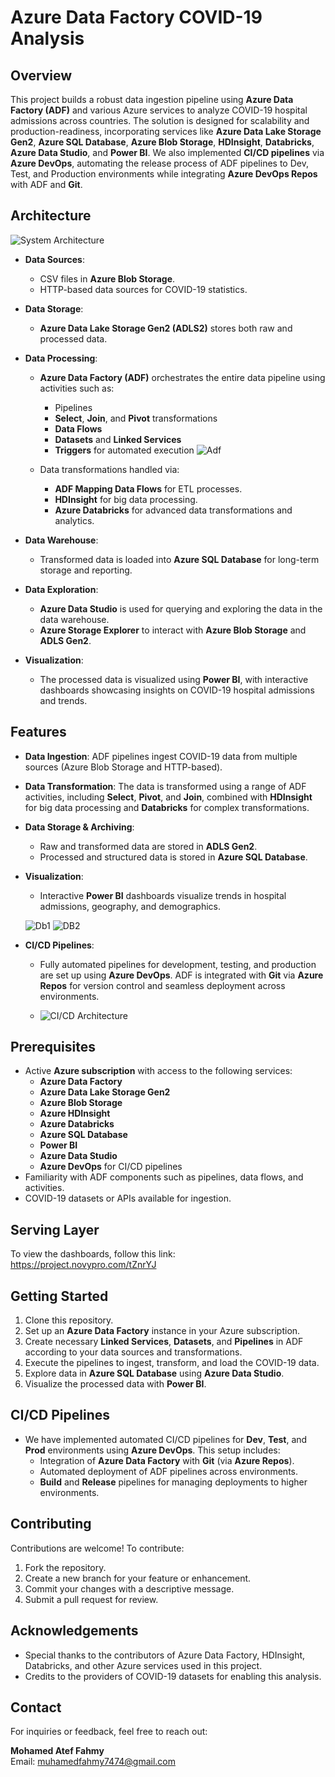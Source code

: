 # Azure Data Factory COVID-19 Analysis

## Overview
This project builds a robust data ingestion pipeline using **Azure Data Factory (ADF)** and various Azure services to analyze COVID-19 hospital admissions across countries. The solution is designed for scalability and production-readiness, incorporating services like **Azure Data Lake Storage Gen2**, **Azure SQL Database**, **Azure Blob Storage**, **HDInsight**, **Databricks**, **Azure Data Studio**, and **Power BI**. We also implemented **CI/CD pipelines** via **Azure DevOps**, automating the release process of ADF pipelines to Dev, Test, and Production environments while integrating **Azure DevOps Repos** with ADF and **Git**.

## Architecture

![System Architecture](https://github.com/Muhammadatef/Covid-19-Analysis-Using-Azure/blob/main/images/architecture.png)  

- **Data Sources**: 
  - CSV files in **Azure Blob Storage**.
  - HTTP-based data sources for COVID-19 statistics.

- **Data Storage**: 
  - **Azure Data Lake Storage Gen2 (ADLS2)** stores both raw and processed data.

- **Data Processing**: 
  - **Azure Data Factory (ADF)** orchestrates the entire data pipeline using activities such as:
    - Pipelines
    - **Select**, **Join**, and **Pivot** transformations
    - **Data Flows**
    - **Datasets** and **Linked Services**
    - **Triggers** for automated execution
      ![Adf](https://github.com/Muhammadatef/Covid-19-Analysis-Using-Azure/blob/main/AzureDataFactory/ADF.jpg)  

  - Data transformations handled via:
    - **ADF Mapping Data Flows** for ETL processes.
    - **HDInsight** for big data processing.
    - **Azure Databricks** for advanced data transformations and analytics.

- **Data Warehouse**: 
  - Transformed data is loaded into **Azure SQL Database** for long-term storage and reporting.

- **Data Exploration**: 
  - **Azure Data Studio** is used for querying and exploring the data in the data warehouse.
  - **Azure Storage Explorer** to interact with **Azure Blob Storage** and **ADLS Gen2**.

- **Visualization**: 
  - The processed data is visualized using **Power BI**, with interactive dashboards showcasing insights on COVID-19 hospital admissions and trends.

## Features

- **Data Ingestion**: ADF pipelines ingest COVID-19 data from multiple sources (Azure Blob Storage and HTTP-based).
  
- **Data Transformation**: The data is transformed using a range of ADF activities, including **Select**, **Pivot**, and **Join**, combined with **HDInsight** for big data processing and **Databricks** for complex transformations.

- **Data Storage & Archiving**: 
  - Raw and transformed data are stored in **ADLS Gen2**.
  - Processed and structured data is stored in **Azure SQL Database**.

- **Visualization**: 
  - Interactive **Power BI** dashboards visualize trends in hospital admissions, geography, and demographics.
 
  ![Db1](https://github.com/Muhammadatef/Covid-19-Analysis-Using-Azure/blob/main/images/CovidConfirmedCasesVsDeathsMetrics.png)
  ![DB2](https://github.com/Muhammadatef/Covid-19-Analysis-Using-Azure/blob/main/images/CovidTestingMetrics.png)



- **CI/CD Pipelines**: 
  - Fully automated pipelines for development, testing, and production are set up using **Azure DevOps**. ADF is integrated with **Git** via **Azure Repos** for version control and seamless deployment across environments.
 
  - ![CI/CD Architecture](https://github.com/Muhammadatef/Covid-19-Analysis-Using-Azure/blob/main/images/cicd.png)


## Prerequisites

- Active **Azure subscription** with access to the following services:
  - **Azure Data Factory**
  - **Azure Data Lake Storage Gen2**
  - **Azure Blob Storage**
  - **Azure HDInsight**
  - **Azure Databricks**
  - **Azure SQL Database**
  - **Power BI**
  - **Azure Data Studio**
  - **Azure DevOps** for CI/CD pipelines
- Familiarity with ADF components such as pipelines, data flows, and activities.
- COVID-19 datasets or APIs available for ingestion.

## Serving Layer

To view the dashboards, follow this link:  
 https://project.novypro.com/tZnrYJ
 
 
 
## Getting Started

1. Clone this repository.
2. Set up an **Azure Data Factory** instance in your Azure subscription.
3. Create necessary **Linked Services**, **Datasets**, and **Pipelines** in ADF according to your data sources and transformations.
4. Execute the pipelines to ingest, transform, and load the COVID-19 data.
5. Explore data in **Azure SQL Database** using **Azure Data Studio**.
6. Visualize the processed data with **Power BI**.

## CI/CD Pipelines

- We have implemented automated CI/CD pipelines for **Dev**, **Test**, and **Prod** environments using **Azure DevOps**. This setup includes:
  - Integration of **Azure Data Factory** with **Git** (via **Azure Repos**).
  - Automated deployment of ADF pipelines across environments.
  - **Build** and **Release** pipelines for managing deployments to higher environments.

## Contributing

Contributions are welcome! To contribute:

1. Fork the repository.
2. Create a new branch for your feature or enhancement.
3. Commit your changes with a descriptive message.
4. Submit a pull request for review.

## Acknowledgements

- Special thanks to the contributors of Azure Data Factory, HDInsight, Databricks, and other Azure services used in this project.
- Credits to the providers of COVID-19 datasets for enabling this analysis.

## Contact

For inquiries or feedback, feel free to reach out:

**Mohamed Atef Fahmy**  
Email: [muhamedfahmy7474@gmail.com](mailto:muhamedfahmy7474@gmail.com)


